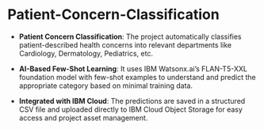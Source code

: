 # Patient-Concern-Classification
* **Patient Concern Classification**: The project automatically classifies patient-described health concerns into relevant departments like Cardiology, Dermatology, Pediatrics, etc.

* **AI-Based Few-Shot Learning**: It uses IBM Watsonx.ai’s FLAN-T5-XXL foundation model with few-shot examples to understand and predict the appropriate category based on minimal training data.

* **Integrated with IBM Cloud**: The predictions are saved in a structured CSV file and uploaded directly to IBM Cloud Object Storage for easy access and project asset management.
